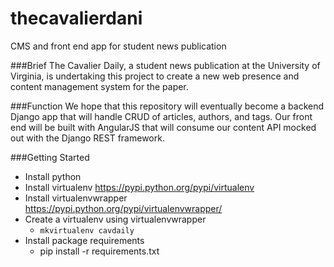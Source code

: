 # thecavalierdani
CMS and front end app for student news publication

###Brief 
The Cavalier Daily, a student news publication at the University of Virginia, is undertaking this project to create a
new web presence and content management system for the paper. 

###Function
We hope that this repository will eventually become a backend Django app that will handle CRUD of articles, authors, and tags. 
Our front end will be built with AngularJS that will consume our content API mocked out with the Django REST framework.

###Getting Started

- Install python
- Install virtualenv https://pypi.python.org/pypi/virtualenv
- Install virtualenvwrapper https://pypi.python.org/pypi/virtualenvwrapper/
- Create a virtualenv using virtualenvwrapper
    - `mkvirtualenv cavdaily`
- Install package requirements
    - pip install -r requirements.txt
